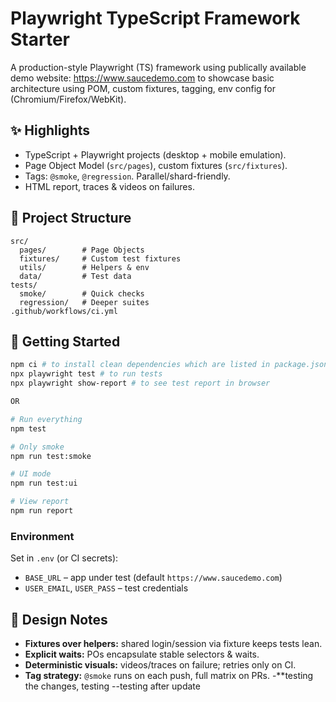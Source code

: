 
# Playwright TypeScript Framework Starter

A production-style Playwright (TS) framework using publically available demo website: https://www.saucedemo.com to showcase basic architecture using POM, custom fixtures, tagging, env config for (Chromium/Firefox/WebKit).

## ✨ Highlights
- TypeScript + Playwright projects (desktop + mobile emulation).
- Page Object Model (`src/pages`), custom fixtures (`src/fixtures`).
- Tags: `@smoke`, `@regression`. Parallel/shard-friendly.
- HTML report, traces & videos on failures.


## 🧱 Project Structure
```
src/
  pages/        # Page Objects
  fixtures/     # Custom test fixtures
  utils/        # Helpers & env
  data/         # Test data
tests/
  smoke/        # Quick checks
  regression/   # Deeper suites
.github/workflows/ci.yml
```

## 🚀 Getting Started

```bash
npm ci # to install clean dependencies which are listed in package.json
npx playwright test # to run tests 
npx playwright show-report # to see test report in browser 

OR

# Run everything
npm test

# Only smoke
npm run test:smoke

# UI mode
npm run test:ui

# View report
npm run report
```

### Environment
Set in `.env` (or CI secrets):
- `BASE_URL` – app under test (default `https://www.saucedemo.com`)
- `USER_EMAIL`, `USER_PASS` – test credentials

## 🧪 Design Notes
- **Fixtures over helpers:** shared login/session via fixture keeps tests lean.
- **Explicit waits:** POs encapsulate stable selectors & waits.
- **Deterministic visuals:** videos/traces on failure; retries only on CI.
- **Tag strategy:** `@smoke` runs on each push, full matrix on PRs.
-**testing the changes, testing 
--testing after update
